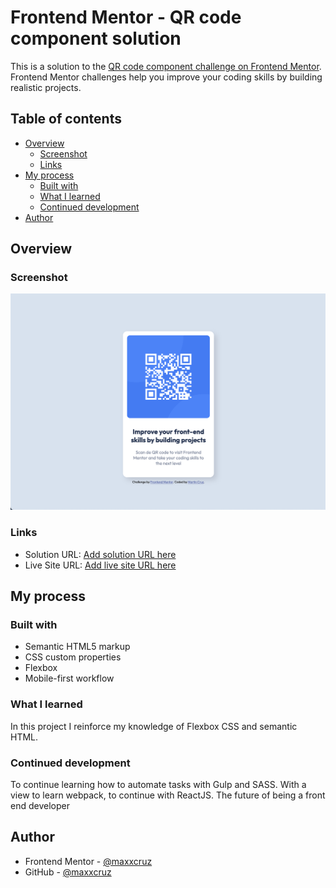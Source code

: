 # Frontend Mentor - QR code component solution

This is a solution to the [QR code component challenge on Frontend Mentor](https://www.frontendmentor.io/challenges/qr-code-component-iux_sIO_H). Frontend Mentor challenges help you improve your coding skills by building realistic projects.

## Table of contents

- [Overview](#overview)
  - [Screenshot](#screenshot)
  - [Links](#links)
- [My process](#my-process)
  - [Built with](#built-with)
  - [What I learned](#what-i-learned)
  - [Continued development](#continued-development)
- [Author](#author)

## Overview

### Screenshot

![](./screenshot.png)

### Links

- Solution URL: [Add solution URL here](https://github.com/maxxcruz/qr-code-component.git)
- Live Site URL: [Add live site URL here](https://your-live-site-url.com)

## My process

### Built with

- Semantic HTML5 markup
- CSS custom properties
- Flexbox
- Mobile-first workflow

### What I learned

In this project I reinforce my knowledge of Flexbox CSS and semantic HTML.

### Continued development

To continue learning how to automate tasks with Gulp and SASS. With a view to learn webpack, to continue with ReactJS. The future of being a front end developer

## Author

- Frontend Mentor - [@maxxcruz](https://www.frontendmentor.io/profile/maxxcruz)
- GitHub - [@maxxcruz](https://github.com/maxxcruz)
